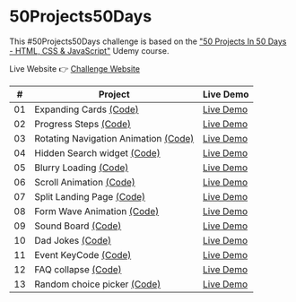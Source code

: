 # 50Projects50Days

This #50Projects50Days challenge is based on the ["50 Projects In 50 Days - HTML, CSS & JavaScript"](https://www.udemy.com/course/50-projects-50-days/) Udemy course.

Live Website 👉 [Challenge Website](https://geraldelorm.github.io/50projects50days/)

|  #  | Project                                                                                                                     | Live Demo                                                                                          |
| :-: | --------------------------------------------------------------------------------------------------------------------------- | -------------------------------------------------------------------------------------------------- |
| 01  | Expanding Cards [(Code)](https://github.com/geraldelorm/50projects50days/tree/main/Day-1-expanding-cards)                   | [Live Demo](https://geraldelorm.github.io/50projects50days/Day-1-expanding-cards/index.html)       |
| 02  | Progress Steps [(Code)](https://github.com/geraldelorm/50projects50days/tree/main/Day-2-progress-steps)                     | [Live Demo](https://geraldelorm.github.io/50projects50days/Day-2-progress-steps/index.html)        |
| 03  | Rotating Navigation Animation [(Code)](https://github.com/geraldelorm/50projects50days/tree/main/Day-3-rotating-navigation) | [Live Demo](https://geraldelorm.github.io/50projects50days/Day-3-rotating-navigation/index.html)   |
| 04  | Hidden Search widget [(Code)](https://github.com/geraldelorm/50projects50days/tree/main/Day-4-hidden-search-widget)         | [Live Demo](https://geraldelorm.github.io/50projects50days/Day-4-hidden-search-widget/index.html)  |
| 05  | Blurry Loading [(Code)](https://github.com/geraldelorm/50projects50days/tree/main/Day-5-blurry-loading)                     | [Live Demo](https://geraldelorm.github.io/50projects50days/Day-5-blurry-loading/index.html)        |
| 06  | Scroll Animation [(Code)](https://github.com/geraldelorm/50projects50days/tree/main/Day-6-scroll-animation)                 | [Live Demo](https://geraldelorm.github.io/50projects50days/Day-6-scroll-animation/index.html)      |
| 07  | Split Landing Page [(Code)](https://github.com/geraldelorm/50projects50days/tree/main/Day-7-split-landing-page)             | [Live Demo](https://geraldelorm.github.io/50projects50days/Day-7-split-landing-page/index.html)    |
| 08  | Form Wave Animation [(Code)](https://github.com/geraldelorm/50projects50days/tree/main/Day-8-form-wave-animation)           | [Live Demo](https://geraldelorm.github.io/50projects50days/Day-8-form-wave-animation/index.html)   |
| 09  | Sound Board [(Code)](https://github.com/geraldelorm/50projects50days/tree/main/Day-9-sound-board)                           | [Live Demo](https://geraldelorm.github.io/50projects50days/Day-9-sound-board/index.html)           |
| 10  | Dad Jokes [(Code)](https://github.com/geraldelorm/50projects50days/tree/main/Day-10-dad-jokes)                              | [Live Demo](https://geraldelorm.github.io/50projects50days/Day-10-dad-jokes/index.html)            |
| 11  | Event KeyCode [(Code)](https://github.com/geraldelorm/50projects50days/tree/main/Day-11-event-keycodes)                     | [Live Demo](https://geraldelorm.github.io/50projects50days/Day-11-event-keycodes/index.html)       |
| 12  | FAQ collapse [(Code)](https://github.com/geraldelorm/50projects50days/tree/main/Day-12-faq-collapse)                        | [Live Demo](https://geraldelorm.github.io/50projects50days/Day-12-faq-collapse/index.html)         |
| 13  | Random choice picker [(Code)](https://github.com/geraldelorm/50projects50days/tree/main/Day-13-random-choice-picker)        | [Live Demo](https://geraldelorm.github.io/50projects50days/Day-13-random-choice-picker/index.html) |
